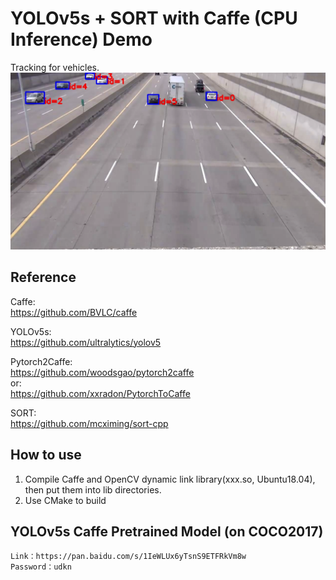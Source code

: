 # YOLOv5s + SORT with Caffe (CPU Inference) Demo  
Tracking for vehicles.
![image](https://github.com/yukiwsf/yolov5s_caffe_sort_cpp/blob/master/data/result.png)
## Reference
Caffe:  
https://github.com/BVLC/caffe


YOLOv5s:  
https://github.com/ultralytics/yolov5  


Pytorch2Caffe:  
https://github.com/woodsgao/pytorch2caffe  
or:  
https://github.com/xxradon/PytorchToCaffe


SORT:  
https://github.com/mcximing/sort-cpp
## How to use
1. Compile Caffe and OpenCV dynamic link library(xxx.so, Ubuntu18.04), then put them into lib directories.
2. Use CMake to build


## YOLOv5s Caffe Pretrained Model (on COCO2017)
```
Link：https://pan.baidu.com/s/1IeWLUx6yTsnS9ETFRkVm8w 
Password：udkn 
```
